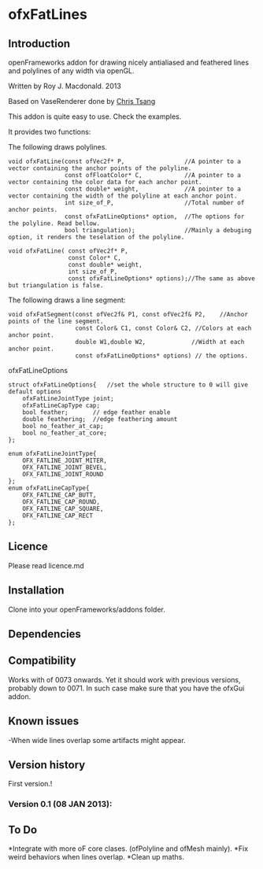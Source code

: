 ofxFatLines===========Introduction------------openFrameworks addon for drawing nicely antialiased and feathered lines and polylines of any width via openGL.Written by Roy J. Macdonald. 2013Based on VaseRenderer done by [Chris Tsang](http://artgrammer.blogspot.com/2011/06/vaserendererdraft12.html)This addon is quite easy to use.Check the examples.It provides two functions:</br>The following draws polylines.	void ofxFatLine(const ofVec2f* P,				  //A pointer to a vector containing the anchor points of the polyline.					const ofFloatColor* C,			  //A pointer to a vector containing the color data for each anchor point.					const double* weight,			  //A pointer to a vector containing the width of the polyline at each anchor point.					int size_of_P, 					  //Total number of anchor points.					const ofxFatLineOptions* option,  //The options for the polyline. Read bellow.					bool triangulation);		 	  //Mainly a debuging option, it renders the teselation of the polyline.  		void ofxFatLine( const ofVec2f* P,					 const Color* C,					 const double* weight,					 int size_of_P,					 const ofxFatLineOptions* options);//The same as above but triangulation is false.The following draws a line segment:	void ofxFatSegment(const ofVec2f& P1, const ofVec2f& P2, 	//Anchor points of the line segment.					   const Color& C1, const Color& C2, //Colors at each anchor point.					   double W1,double W2,				//Width at each anchor point.					   const ofxFatLineOptions* options) // the options.ofxFatLineOptions 	struct ofxFatLineOptions{	//set the whole structure to 0 will give default options		ofxFatLineJointType joint;		ofxFatLineCapType cap;		bool feather; 		// edge feather enable		double feathering;  //edge feathering amount 		bool no_feather_at_cap;		bool no_feather_at_core;	};	enum ofxFatLineJointType{	    OFX_FATLINE_JOINT_MITER,	    OFX_FATLINE_JOINT_BEVEL,	    OFX_FATLINE_JOINT_ROUND	};	enum ofxFatLineCapType{	    OFX_FATLINE_CAP_BUTT,	    OFX_FATLINE_CAP_ROUND,	    OFX_FATLINE_CAP_SQUARE,	    OFX_FATLINE_CAP_RECT	};Licence-------Please read licence.mdInstallation------------Clone into your openFrameworks/addons folder.Dependencies------------Compatibility------------Works with of 0073 onwards. Yet it should work with previous versions, probably down to 0071. In such case make sure that you have the ofxGui addon.Known issues-------------When wide lines overlap some artifacts might appear.Version history------------First version.!### Version 0.1 (08 JAN 2013): To Do-----*Integrate with more oF core clases. (ofPolyline and ofMesh mainly).*Fix weird behaviors when lines overlap.*Clean up maths.